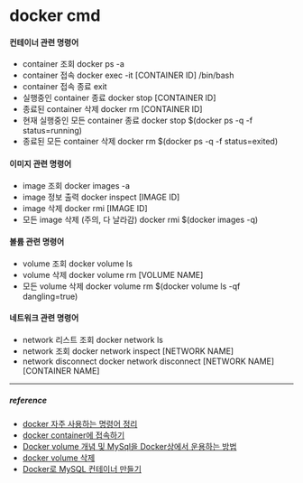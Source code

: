 # docker cmd

#### 컨테이너 관련 명령어
- container 조회
    docker ps -a
- container 접속
    docker exec -it [CONTAINER ID] /bin/bash
- container 접속 종료
    exit
- 실행중인 container 종료
    docker stop [CONTAINER ID]
- 종료된 container 삭제
    docker rm [CONTAINER ID]
- 현재 실행중인 모든 container 종료
    docker stop $(docker ps -q -f status=running)
- 종료된 모든 container 삭제
    docker rm $(docker ps -q -f status=exited)

#### 이미지 관련 명령어
- image 조회
    docker images -a
- image 정보 출력
    docker inspect [IMAGE ID]
- image 삭제
    docker rmi [IMAGE ID]
- 모든 image 삭제 (주의, 다 날라감)
    docker rmi $(docker images -q)

#### 볼륨 관련 명령어
- volume 조회
    docker volume ls
- volume 삭제
    docker volume rm [VOLUME NAME]
- 모든 volume 삭제
    docker volume rm $(docker volume ls -qf dangling=true)
    
#### 네트워크 관련 명령어
- network 리스트 조회
    docker network ls
- network 조회
    docker network inspect [NETWORK NAME]
- network disconnect
    docker network disconnect [NETWORK NAME] [CONTAINER NAME]
		
---
##### reference
- [docker 자주 사용하는 명령어 정리](http://home.zany.kr:9003/board/bView.asp?bCode=13&aCode=14169)
- [docker container에 접속하기](https://bluese05.tistory.com/21)
- [Docker volume 개념 및 MySql을 Docker상에서 운용하는 방법](https://joonhwan.github.io/2018-11-14-fix-mysql-volume-share-issue/)
- [docker volume 삭제](https://m.blog.naver.com/PostView.naver?isHttpsRedirect=true&blogId=bokmail83&logNo=221871848032)
- [Docker로 MySQL 컨테이너 만들기](https://velog.io/@wimes/Docker%EB%A1%9C-MySQL-%EC%BB%A8%ED%85%8C%EC%9D%B4%EB%84%88-%EB%A7%8C%EB%93%A4%EA%B8%B0)